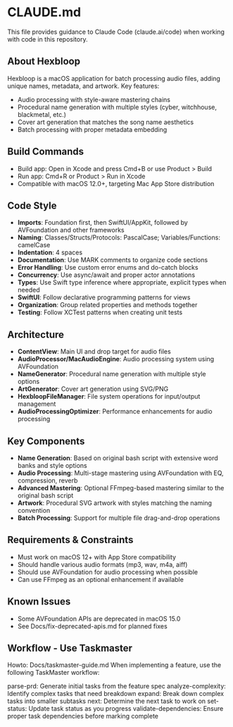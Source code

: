 # CLAUDE.md

This file provides guidance to Claude Code (claude.ai/code) when working with code in this repository.

## About Hexbloop
Hexbloop is a macOS application for batch processing audio files, adding unique names, metadata, and artwork. Key features:
- Audio processing with style-aware mastering chains
- Procedural name generation with multiple styles (cyber, witchhouse, blackmetal, etc.)
- Cover art generation that matches the song name aesthetics
- Batch processing with proper metadata embedding

## Build Commands
- Build app: Open in Xcode and press Cmd+B or use Product > Build
- Run app: Cmd+R or Product > Run in Xcode
- Compatible with macOS 12.0+, targeting Mac App Store distribution

## Code Style
- **Imports**: Foundation first, then SwiftUI/AppKit, followed by AVFoundation and other frameworks
- **Naming**: Classes/Structs/Protocols: PascalCase; Variables/Functions: camelCase
- **Indentation**: 4 spaces
- **Documentation**: Use MARK comments to organize code sections
- **Error Handling**: Use custom error enums and do-catch blocks
- **Concurrency**: Use async/await and proper actor annotations
- **Types**: Use Swift type inference where appropriate, explicit types when needed
- **SwiftUI**: Follow declarative programming patterns for views
- **Organization**: Group related properties and methods together
- **Testing**: Follow XCTest patterns when creating unit tests

## Architecture
- **ContentView**: Main UI and drop target for audio files
- **AudioProcessor/MacAudioEngine**: Audio processing system using AVFoundation
- **NameGenerator**: Procedural name generation with multiple style options
- **ArtGenerator**: Cover art generation using SVG/PNG
- **HexbloopFileManager**: File system operations for input/output management
- **AudioProcessingOptimizer**: Performance enhancements for audio processing

## Key Components
- **Name Generation**: Based on original bash script with extensive word banks and style options
- **Audio Processing**: Multi-stage mastering using AVFoundation with EQ, compression, reverb
- **Advanced Mastering**: Optional FFmpeg-based mastering similar to the original bash script
- **Artwork**: Procedural SVG artwork with styles matching the naming convention
- **Batch Processing**: Support for multiple file drag-and-drop operations

## Requirements & Constraints
- Must work on macOS 12+ with App Store compatibility
- Should handle various audio formats (mp3, wav, m4a, aiff)
- Should use AVFoundation for audio processing when possible
- Can use FFmpeg as an optional enhancement if available

## Known Issues
- Some AVFoundation APIs are deprecated in macOS 15.0
- See Docs/fix-deprecated-apis.md for planned fixes

## Workflow - Use Taskmaster
Howto: Docs/taskmaster-guide.md
When implementing a feature, use the following TaskMaster workflow:

parse-prd: Generate initial tasks from the feature spec
analyze-complexity: Identify complex tasks that need breakdown
expand: Break down complex tasks into smaller subtasks
next: Determine the next task to work on
set-status: Update task status as you progress
validate-dependencies: Ensure proper task dependencies before marking complete

